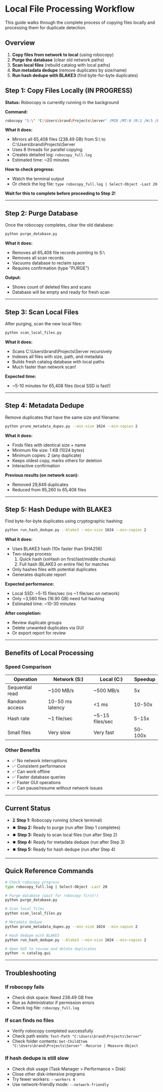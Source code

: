 # Local File Processing Workflow

This guide walks through the complete process of copying files locally and processing them for duplicate detection.

## Overview

1. **Copy files from network to local** (using robocopy)
2. **Purge the database** (clear old network paths)
3. **Scan local files** (rebuild catalog with local paths)
4. **Run metadata dedupe** (remove duplicates by size/name)
5. **Run hash dedupe with BLAKE3** (find byte-for-byte duplicates)

## Step 1: Copy Files Locally (IN PROGRESS)

**Status:** Robocopy is currently running in the background

**Command:**
```bash
robocopy "S:\" "C:\Users\brand\Projects\Server" /MIR /MT:8 /R:2 /W:5 /BYTES /TEE /LOG:robocopy_full.log
```

**What it does:**
- Mirrors all 65,408 files (238.49 GB) from S:\ to C:\Users\brand\Projects\Server
- Uses 8 threads for parallel copying
- Creates detailed log: `robocopy_full.log`
- Estimated time: ~20 minutes

**How to check progress:**
- Watch the terminal output
- Or check the log file: `type robocopy_full.log | Select-Object -Last 20`

**Wait for this to complete before proceeding to Step 2!**

---

## Step 2: Purge Database

Once the robocopy completes, clear the old database:

```bash
python purge_database.py
```

**What it does:**
- Removes all 65,408 file records pointing to S:\
- Removes all scan records
- Vacuums database to reclaim space
- Requires confirmation (type "PURGE")

**Output:**
- Shows count of deleted files and scans
- Database will be empty and ready for fresh scan

---

## Step 3: Scan Local Files

After purging, scan the new local files:

```bash
python scan_local_files.py
```

**What it does:**
- Scans C:\Users\brand\Projects\Server recursively
- Indexes all files with size, path, and metadata
- Builds fresh catalog database with local paths
- Much faster than network scan!

**Expected time:**
- ~5-10 minutes for 65,408 files (local SSD is fast!)

---

## Step 4: Metadata Dedupe

Remove duplicates that have the same size and filename:

```bash
python prune_metadata_dupes.py --min-size 1024 --min-copies 2
```

**What it does:**
- Finds files with identical size + name
- Minimum file size: 1 KB (1024 bytes)
- Minimum copies: 2 (any duplicate)
- Keeps oldest copy, marks others for deletion
- Interactive confirmation

**Previous results (on network scan):**
- Removed 29,849 duplicates
- Reduced from 95,260 to 65,408 files

---

## Step 5: Hash Dedupe with BLAKE3

Find byte-for-byte duplicates using cryptographic hashing:

```bash
python run_hash_dedupe.py --blake3 --min-size 1024 --min-copies 2
```

**What it does:**
- Uses BLAKE3 hash (10x faster than SHA256)
- Two-stage process:
  1. Quick hash (xxHash on first/last/middle chunks)
  2. Full hash (BLAKE3 on entire file) for matches
- Only hashes files with potential duplicates
- Generates duplicate report

**Expected performance:**
- Local SSD: ~5-15 files/sec (vs ~1 file/sec on network)
- Only ~3,580 files (16.90 GB) need full hashing
- Estimated time: ~10-30 minutes

**After completion:**
- Review duplicate groups
- Delete unwanted duplicates via GUI
- Or export report for review

---

## Benefits of Local Processing

### Speed Comparison

| Operation       | Network (S:\)    | Local (C:\)     | Speedup |
| --------------- | ---------------- | --------------- | ------- |
| Sequential read | ~100 MB/s        | ~500 MB/s       | 5x      |
| Random access   | 10-50 ms latency | <1 ms           | 10-50x  |
| Hash rate       | ~1 file/sec      | ~5-15 files/sec | 5-15x   |
| Small files     | Very slow        | Very fast       | 50-100x |

### Other Benefits

- ✅ No network interruptions
- ✅ Consistent performance
- ✅ Can work offline
- ✅ Faster database queries
- ✅ Faster GUI operations
- ✅ Can pause/resume without network issues

---

## Current Status

- ⏳ **Step 1:** Robocopy running (check terminal)
- ⏹️ **Step 2:** Ready to purge (run after Step 1 completes)
- ⏹️ **Step 3:** Ready to scan local files (run after Step 2)
- ⏹️ **Step 4:** Ready for metadata dedupe (run after Step 3)
- ⏹️ **Step 5:** Ready for hash dedupe (run after Step 4)

---

## Quick Reference Commands

```bash
# Check robocopy progress
type robocopy_full.log | Select-Object -Last 20

# Purge database (wait for robocopy first!)
python purge_database.py

# Scan local files
python scan_local_files.py

# Metadata dedupe
python prune_metadata_dupes.py --min-size 1024 --min-copies 2

# Hash dedupe with BLAKE3
python run_hash_dedupe.py --blake3 --min-size 1024 --min-copies 2

# Open GUI to review and delete duplicates
python -m catalog.gui
```

---

## Troubleshooting

### If robocopy fails
- Check disk space: Need 238.49 GB free
- Run as Administrator if permission errors
- Check log file: `robocopy_full.log`

### If scan finds no files
- Verify robocopy completed successfully
- Check path exists: `Test-Path "C:\Users\brand\Projects\Server"`
- Check folder contents: `Get-ChildItem "C:\Users\brand\Projects\Server" -Recurse | Measure-Object`

### If hash dedupe is still slow
- Check disk usage (Task Manager > Performance > Disk)
- Close other disk-intensive programs
- Try fewer workers: `--workers 4`
- Use network-friendly mode: `--network-friendly`
